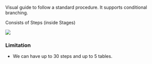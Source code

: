 Visual guide to follow a standard procedure. It supports conditional branching.

Consists of Steps (inside Stages)

![](raw/Pasted%20image%2020230106201443.png)

### Limitation
- We can have up to 30 steps and up to 5 tables.